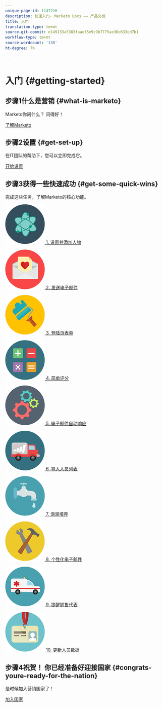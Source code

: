 ```yaml
---
unique-page-id: 1147226
description: 快速入门- Marketo Docs —— 产品文档
title: 入门
translation-type: tm+mt
source-git-commit: e149133a5383faaef5e9c9b7775ae36e633ed7b1
workflow-type: tm+mt
source-wordcount: '130'
ht-degree: 7%

---
```



# 入门 {#getting-started}

## 步骤1什么是营销 {#what-is-marketo}

Marketo你问什么？ 问得好！

[了解Marketo](/help/marketo/getting-started/what-is-marketo.md)

## 步骤2设置 {#get-set-up}

在IT团队的帮助下，您可以立即完成它。

[开始设置](/help/marketo/getting-started/setup-steps.md)

## 步骤3获得一些快速成功 {#get-some-quick-wins}

完成这些任务，了解Marketo的核心功能。

[![](/help/marketo/getting-started/assets/getting-started-1.png) 1. 设置并添加人物](https://docs.marketo.com/pages/viewpage.action?pageId=2359351)

[![](/help/marketo/getting-started/assets/getting-started-2.png) 2. 发送电子邮件](getting-started/quick-wins/send-an-email.md)

[![](/help/marketo/getting-started/assets/getting-started-3.png) 3. 登陆页表单](getting-started/quick-wins/landing-page-with-a-form.md)

[![](/help/marketo/getting-started/assets/getting-started-4.png) 4. 简单评分](getting-started/quick-wins/simple-scoring.md)

[![](/help/marketo/getting-started/assets/getting-started-5.png) 5. 电子邮件自动响应](getting-started/quick-wins/email-auto-response.md)

[![](/help/marketo/getting-started/assets/getting-started-6.png) 6. 导入人员列表](getting-started/quick-wins/import-a-list-of-people.md)

[![](/help/marketo/getting-started/assets/getting-started-7.png) 7. 滴滴培养](getting-started/quick-wins/drip-drip-nurture.md)

[![](/help/marketo/getting-started/assets/getting-started-8.png) 8. 个性化电子邮件](getting-started/quick-wins/personalize-an-email.md)

[![](/help/marketo/getting-started/assets/getting-started-9.png) 9. 提醒销售代表](getting-started/quick-wins/alert-the-sales-rep.md)

[![](/help/marketo/getting-started/assets/getting-started-10.png) 10. 更新人员数据](getting-started/quick-wins/update-person-data.md)

## 步骤4祝贺！ 你已经准备好迎接国家  {#congrats-youre-ready-for-the-nation}

是时候加入营销国家了！

[加入国家](https://nation.marketo.com)
